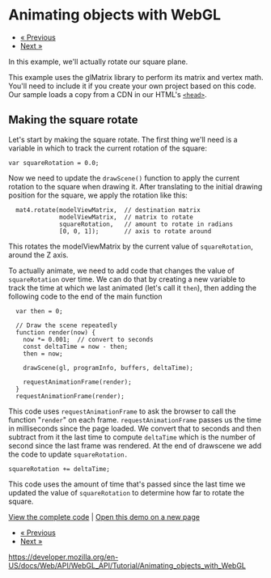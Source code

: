 Animating objects with WebGL
============================

-   <a href="using_shaders_to_apply_color_in_webgl" class="button minimal">« Previous</a>
-   <a href="creating_3d_objects_using_webgl" class="button minimal">Next »</a>

In this example, we'll actually rotate our square plane.

This example uses the glMatrix library to perform its matrix and vertex math. You'll need to include it if you create your own project based on this code. Our sample loads a copy from a CDN in our HTML's [`<head>`](https://developer.mozilla.org/en-US/docs/Web/HTML/Element/head).

Making the square rotate
------------------------

Let's start by making the square rotate. The first thing we'll need is a variable in which to track the current rotation of the square:

    var squareRotation = 0.0;

Now we need to update the `drawScene()` function to apply the current rotation to the square when drawing it. After translating to the initial drawing position for the square, we apply the rotation like this:

      mat4.rotate(modelViewMatrix,  // destination matrix
                  modelViewMatrix,  // matrix to rotate
                  squareRotation,   // amount to rotate in radians
                  [0, 0, 1]);       // axis to rotate around

This rotates the modelViewMatrix by the current value of `squareRotation`, around the Z axis.

To actually animate, we need to add code that changes the value of `squareRotation` over time. We can do that by creating a new variable to track the time at which we last animated (let's call it `then`), then adding the following code to the end of the main function

      var then = 0;

      // Draw the scene repeatedly
      function render(now) {
        now *= 0.001;  // convert to seconds
        const deltaTime = now - then;
        then = now;

        drawScene(gl, programInfo, buffers, deltaTime);

        requestAnimationFrame(render);
      }
      requestAnimationFrame(render);

This code uses `requestAnimationFrame` to ask the browser to call the function "`render`" on each frame. `requestAnimationFrame` passes us the time in milliseconds since the page loaded. We convert that to seconds and then subtract from it the last time to compute `deltaTime` which is the number of second since the last frame was rendered. At the end of drawscene we add the code to update `squareRotation.`

    squareRotation += deltaTime;

This code uses the amount of time that's passed since the last time we updated the value of `squareRotation` to determine how far to rotate the square.

[View the complete code](https://github.com/mdn/webgl-examples/tree/gh-pages/tutorial/sample4) | [Open this demo on a new page](https://mdn.github.io/webgl-examples/tutorial/sample4/)

-   <a href="using_shaders_to_apply_color_in_webgl" class="button minimal">« Previous</a>
-   <a href="creating_3d_objects_using_webgl" class="button minimal">Next »</a>

<a href="https://developer.mozilla.org/en-US/docs/Web/API/WebGL_API/Tutorial/Animating_objects_with_WebGL" class="_attribution-link">https://developer.mozilla.org/en-US/docs/Web/API/WebGL_API/Tutorial/Animating_objects_with_WebGL</a>

